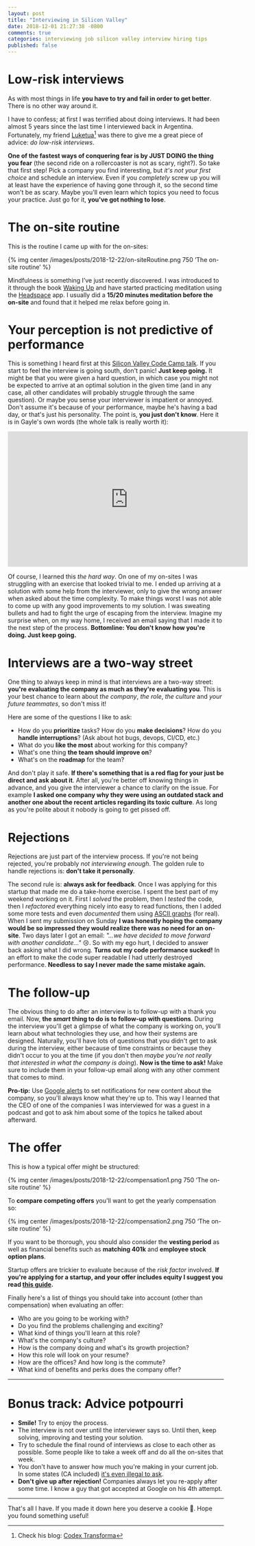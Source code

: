 ```yaml
---
layout: post
title: "Interviewing in Silicon Valley"
date: 2018-12-01 21:27:38 -0800
comments: true
categories: interviewing job silicon valley interview hiring tips
published: false
---
```



# Low-risk interviews

As with most things in life **you have to try and fail in order to get better**. There is no other way around it.

I have to confess; at first I was terrified about doing interviews. It had been almost 5 years since the last time I interviewed back in Argentina. Fortunately, my friend [Luketua][1][^1] was there to give me a great piece of advice: _do low-risk interviews_. 

__One of the fastest ways of conquering fear is by JUST DOING the thing you fear__ (the second ride on a rollercoaster is not as scary, right?). So take that first step! Pick a company you find interesting, but _it's not your first choice_ and schedule an interview. Even if you _completely_ screw up you will at least have the experience of having gone through it, so the second time won't be as scary. Maybe you'll even learn which topics you need to focus your practice. Just go for it, __you've got nothing to lose__.

# The on-site routine

This is the routine I came up with for the on-sites:

{% img center /images/posts/2018-12-22/on-siteRoutine.png 750 ‘The on-site routine’ %}

Mindfulness is something I’ve just recently discovered. I was introduced to it through the book [Waking Up][3] and have started practicing meditation using the [Headspace][4] app. I usually did a **15/20 minutes meditation before the on-site** and found that it helped me relax before going in.

# Your perception is __not__ predictive of performance

This is something I heard first at this [Silicon Valley Code Camp talk][5]. If you start to feel the interview is going south, don't panic! __Just keep going.__ It might be that you were given a hard question, in which case you might not be expected to arrive at an optimal solution in the given time (and in any case, all other candidates will probably struggle through the same question). Or maybe you sense your interviewer is impatient or annoyed. Don't assume it's because of your performance, maybe he's having a bad day, or that's just his personality. The point is, __you just don't know__. Here it is in Gayle's own words (the whole talk is really worth it):

<div style="text-align: center;">
    <iframe width="560" height="315" src="https://www.youtube.com/embed/8T7a09V1KZo?start=3454" frameborder="0" allow="accelerometer; autoplay; encrypted-media; gyroscope; picture-in-picture" allowfullscreen></iframe>
</div>

Of course, I learned this _the hard way_. On one of my on-sites I was struggling with an exercise that looked trivial to me. I ended up arriving at a solution with some help from the interviewer, only to give the wrong answer when asked about the time complexity. To make things worst I was not able to come up with any good improvements to my solution. I was sweating bullets and had to fight the urge of escaping from the interview. Imagine my surprise when, on my way home, I received an email saying that I made it to the next step of the process. __Bottomline: You don't know how you're doing. Just keep going.__

# Interviews are a two-way street

One thing to always keep in mind is that interviews are a two-way street: __you're evaluating the company as much as they're evaluating you__. This is your best chance to learn about _the company_, _the role_, _the culture_ and _your future teammates_, so don't miss it! 

Here are some of the questions I like to ask: 

* How do you __prioritize__ tasks? How do you __make decisions__? How do you __handle interruptions__? (Ask about hot bugs, devops, CI/CD, etc.)
* What do you __like the most__ about working for this company?
* What's one thing __the team should improve on__?
* What's on the __roadmap__ for the team?

And don't play it safe. __If there's something that is a red flag for your just be direct and ask about it__. After all, you're better off knowing things in advance, and you give the interviewer a chance to clarify on the issue. For example __I asked one company why they were using an outdated stack and another one about the recent articles regarding its toxic culture__. As long as you're polite about it nobody is going to get pissed off.

# Rejections

Rejections are just part of the interview process. If you're not being rejected, you're probably _not interviewing enough_. The golden rule to handle rejections is: __don't take it personally__. 

The second rule is: __always ask for feedback__. Once I was applying for this startup that made me do a take-home exercise. I spent the best part of my weekend working on it. First I _solved_ the problem, then I _tested_ the code, then I _refactored_ everything nicely into easy to read functions, then I added some more tests and even _documented_ them using [ASCII graphs][6] (for real). When I sent my submission on Sunday __I was honestly hoping the company would be so impressed they would realize there was no need for an on-site__. Two days later I got an email: _"...we have decided to move forward with another candidate..."_ 😢. So with my ego hurt, I decided to answer back asking what I did wrong. __Turns out my code performance sucked!__ In an effort to make the code super readable I had utterly destroyed performance. __Needless to say I never made the same mistake again.__

# The follow-up

The obvious thing to do after an interview is to follow-up with a thank you email. Now, __the _smart_ thing to do is to follow-up with questions__. During the interview you'll get a glimpse of what the company is working on, you'll learn about what technologies they use, and how their systems are designed. Naturally, you'll have lots of questions that you didn't get to ask during the interview, either because of time constraints or because they didn't occur to you at the time (if you don't then _maybe you're not really that interested in what the company is doing_). __Now is the time to ask!__ Make sure to include them in your follow-up email along with any other comment that comes to mind.

__Pro-tip:__ Use [Google alerts][7] to set notifications for new content about the company, so you'll always know what they're up to. This way I learned that the CEO of one of the companies I was interviewed for was a guest in a podcast and got to ask him about some of the topics he talked about afterward.

# The offer

This is how a typical offer might be structured:

{% img center /images/posts/2018-12-22/compensation1.png 750 ‘The on-site routine’ %}

To __compare competing offers__ you'll want to get the yearly compensation so:

{% img center /images/posts/2018-12-22/compensation2.png 750 ‘The on-site routine’ %}

If you want to be thorough, you should also consider the __vesting period__ as well as financial benefits such as __matching 401k__ and __employee stock option plans__.

Startup offers are trickier to evaluate because of the _risk factor_ involved. __If you're applying for a startup, and your offer includes equity I suggest you read [this guide][8].__

Finally here's a list of things you should take into account (other than compensation) when evaluating an offer:

* Who are you going to be working with?
* Do you find the problems challenging and exciting?
* What kind of things you'll learn at this role?
* What's the company's culture?
* How is the company doing and what's its growth projection?
* How this role will look on your resume?
* How are the offices? And how long is the commute?
* What kind of benefits and perks does the company offer?

---

# Bonus track: Advice potpourri

* __Smile!__ Try to enjoy the process.
* The interview is not over until the interviewer says so. Until then, keep solving, improving and testing your solution.
* Try to schedule the final round of interviews as close to each other as possible. Some people like to take a week off and do all the on-sites that week.
* You don't have to answer how much you're making in your current job. In some states (CA included) [it's even illegal to ask][9].
* __Don't give up after rejection!__ Companies always let you re-apply after some time. I know a guy that got accepted at Google on his 4th attempt.

---

That's all I have. If you made it down here you deserve a cookie 🍪. Hope you found something useful!

[^1]:	Check his blog: [Codex Transforma][2]

[1]:	https://www.lucasapa.com/
[2]:	https://www.codextransforma.com/en/decoding-the-inner-truth/decoding-the-inner-truth/
[3]:	https://www.amazon.com/Waking-Up-Spirituality-Without-Religion/dp/1451636024
[4]:	https://www.headspace.com/
[5]:	https://www.youtube.com/watch?v=8T7a09V1KZo
[6]:	http://stable.ascii-flow.appspot.com/#Draw
[7]:	https://www.google.com/alerts
[8]:	https://github.com/jlevy/og-equity-compensation
[9]:	https://www.businessinsider.com/places-where-salary-question-banned-us-2017-10